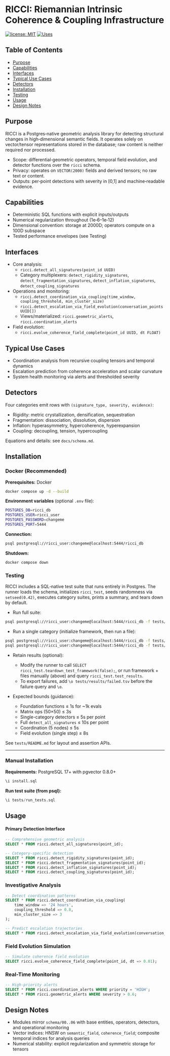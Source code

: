# RICCI: Riemannian Intrinsic Coherence & Coupling Infrastructure

[![license: MIT](https://img.shields.io/badge/license-MIT-yellow.svg)](https://opensource.org/licenses/MIT) [![Uses](https://img.shields.io/badge/uses-PostgreSQL%2017%2B-darkgreen.svg)](https://github.com/pgvector/pgvector)

## Table of Contents

- [Purpose](#purpose)
- [Capabilities](#capabilities)
- [Interfaces](#interfaces)
- [Typical Use Cases](#typical-use-cases)
- [Detectors](#detectors)
- [Installation](#installation)
- [Testing](#testing)
- [Usage](#usage)
- [Design Notes](#design-notes)

## Purpose

RICCI is a Postgres‑native geometric analysis library for detecting structural changes in high‑dimensional semantic fields. It operates solely on vector/tensor representations stored in the database; raw content is neither required nor processed.

- Scope: differential‑geometric operators, temporal field evolution, and detector functions over the `ricci` schema.
- Privacy: operates on `VECTOR(2000)` fields and derived tensors; no raw text or content.
- Outputs: per‑point detections with severity in [0,1] and machine‑readable evidence.

## Capabilities

- Deterministic SQL functions with explicit inputs/outputs
- Numerical regularization throughout (1e‑6–1e‑12)
- Dimensional convention: storage at 2000D; operators compute on a 100D subspace
- Tested performance envelopes (see Testing)

## Interfaces

- Core analysis:
  - `ricci.detect_all_signatures(point_id UUID)`
  - Category multiplexers: `detect_rigidity_signatures`, `detect_fragmentation_signatures`, `detect_inflation_signatures`, `detect_coupling_signatures`
- Operations and monitoring:
  - `ricci.detect_coordination_via_coupling(time_window, coupling_threshold, min_cluster_size)`
  - `ricci.detect_escalation_via_field_evolution(conversation_points UUID[])`
  - Views/materialized: `ricci.geometric_alerts`, `ricci.coordination_alerts`
- Field evolution:
  - `ricci.evolve_coherence_field_complete(point_id UUID, dt FLOAT)`

## Typical Use Cases

- Coordination analysis from recursive coupling tensors and temporal dynamics
- Escalation prediction from coherence acceleration and scalar curvature
- System health monitoring via alerts and thresholded severity

## Detectors

Four categories emit rows with `(signature_type, severity, evidence)`:

- Rigidity: metric crystallization, densification, sequestration
- Fragmentation: dissociation, dissolution, dispersion
- Inflation: hyperasymmetry, hypercoherence, hyperexpansion
- Coupling: decoupling, tension, hypercoupling

Equations and details: see `docs/schema.md`.

## Installation

### Docker (Recommended)

**Prerequisites:** Docker

```bash
docker compose up -d --build
```

**Environment variables** (optional `.env` file):
```bash
POSTGRES_DB=ricci_db
POSTGRES_USER=ricci_user 
POSTGRES_PASSWORD=changeme
POSTGRES_PORT=5444
```

**Connection:**
```bash
psql postgresql://ricci_user:changeme@localhost:5444/ricci_db
```

**Shutdown:**
```bash
docker compose down
```

### Testing

RICCI includes a SQL‑native test suite that runs entirely in Postgres. The runner loads the schema, initializes `ricci_test`, seeds randomness via `setseed(0.42)`, executes category suites, prints a summary, and tears down by default.

- Run full suite:
```bash
psql postgresql://ricci_user:changeme@localhost:5444/ricci_db -f tests/run_tests.sql
```

- Run a single category (initialize framework, then run a file):
```bash
psql postgresql://ricci_user:changeme@localhost:5444/ricci_db -f tests/test_framework.sql
psql postgresql://ricci_user:changeme@localhost:5444/ricci_db -f tests/signatures/test_rigidity_signatures.sql
```

- Retain results (optional):
  - Modify the runner to call `SELECT ricci_test.teardown_test_framework(false);`, or run framework + files manually (above) and query `ricci_test.test_results`.
  - To export failures, add `\o tests/results/failed.tsv` before the failure query and `\o`.

- Expected bounds (guidance):
  - Foundation functions ≤ 1s for ~1k evals
  - Matrix ops (50×50) ≤ 3s
  - Single-category detectors ≤ 5s per point
  - Full `detect_all_signatures` ≤ 10s per point
  - Coordination (5 nodes) ≤ 5s
  - Field evolution (single step) ≤ 8s

See `tests/README.md` for layout and assertion APIs.

---

### Manual Installation

**Requirements:** PostgreSQL 17+ with pgvector 0.8.0+

```sql
\i install.sql
```

**Run test suite (from psql):**
```sql
\i tests/run_tests.sql
```

## Usage

#### Primary Detection Interface
```sql
-- Comprehensive geometric analysis
SELECT * FROM ricci.detect_all_signatures(point_id);

-- Category-specific detection
SELECT * FROM ricci.detect_rigidity_signatures(point_id);
SELECT * FROM ricci.detect_fragmentation_signatures(point_id);
SELECT * FROM ricci.detect_inflation_signatures(point_id);
SELECT * FROM ricci.detect_coupling_signatures(point_id);
```

### Investigative Analysis
```sql
-- Detect coordination patterns
SELECT * FROM ricci.detect_coordination_via_coupling(
    time_window => '24 hours',
    coupling_threshold => 0.8,
    min_cluster_size => 3
);

-- Predict escalation trajectories  
SELECT * FROM ricci.detect_escalation_via_field_evolution(conversation_points);
```

### Field Evolution Simulation
```sql
-- Simulate coherence field evolution
SELECT ricci.evolve_coherence_field_complete(point_id, dt => 0.01);
```

### Real-Time Monitoring
```sql
-- High-priority alerts
SELECT * FROM ricci.coordination_alerts WHERE priority = 'HIGH';
SELECT * FROM ricci.geometric_alerts WHERE severity > 0.6;
```

## Design Notes

- Modules mirror `schema/00..06` with base entities, operators, detectors, and operational monitoring
- Vector indices: HNSW on `semantic_field`, `coherence_field`; composite temporal indices for analysis queries
- Numerical stability: explicit regularization and symmetric storage for tensors
